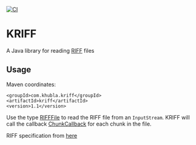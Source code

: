 [![CI](https://github.com/teverett/kriff/actions/workflows/main.yml/badge.svg)](https://github.com/teverett/kriff/actions/workflows/main.yml)

# KRIFF

A Java library for reading [RIFF](https://en.wikipedia.org/wiki/Resource_Interchange_File_Format) files

## Usage

Maven coordinates:

```
<groupId>com.khubla.kriff</groupId>
<artifactId>kriff</artifactId>
<version>1.1</version>
```

Use the type [RIFFFile](https://github.com/teverett/kriff/blob/main/src/main/java/com/khubla/kriff/domain/RIFFFile.java) to read the RIFF file from an `InputStream`.
KRIFF will call the callback [ChunkCallback](https://github.com/teverett/kriff/blob/main/src/main/java/com/khubla/kriff/api/ChunkCallback.java) for each chunk in the file.

RIFF specification from [here](https://www.aelius.com/njh/wavemetatools/doc/riffmci.pdf)
